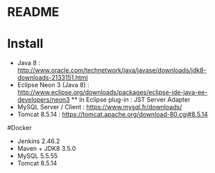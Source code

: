 README
=======

# Install

* Java 8 : http://www.oracle.com/technetwork/java/javase/downloads/jdk8-downloads-2133151.html
* Eclipse Neon 3 (Java 8) : http://www.eclipse.org/downloads/packages/eclipse-ide-java-ee-developers/neon3
** In Eclipse plug-in : JST Server Adapter 
* MySQL Server / Client : https://www.mysql.fr/downloads/
* Tomcat 8.5.14 : https://tomcat.apache.org/download-80.cgi#8.5.14

#Docker

* Jenkins 2.46.2
* Maven + JDK8 3.5.0
* MySQL 5.5.55
* Tomcat 8.5.14
